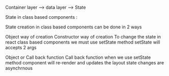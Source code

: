 Container layer --> data layer --> State

State in class based components :

State creation in class based components can be done in 2 ways

Object way of creation
Constructor way of creation
To change the state in react class based components we must use setState method setState will accepts 2 args

Object or Call back function
Call back function
when we use setState method component will re-render and updates the layout state changes are asynchrnous
